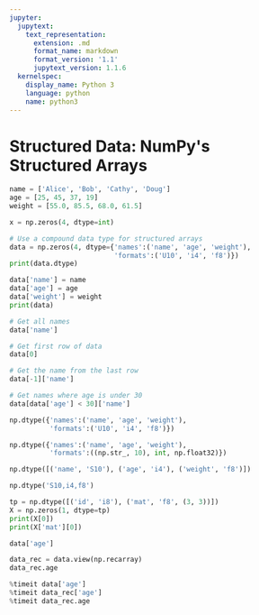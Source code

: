 ```yaml
---
jupyter:
  jupytext:
    text_representation:
      extension: .md
      format_name: markdown
      format_version: '1.1'
      jupytext_version: 1.1.6
  kernelspec:
    display_name: Python 3
    language: python
    name: python3
---
```


# Structured Data: NumPy's Structured Arrays

```python
name = ['Alice', 'Bob', 'Cathy', 'Doug']
age = [25, 45, 37, 19]
weight = [55.0, 85.5, 68.0, 61.5]
```

```python
x = np.zeros(4, dtype=int)
```

```python
# Use a compound data type for structured arrays
data = np.zeros(4, dtype={'names':('name', 'age', 'weight'),
                          'formats':('U10', 'i4', 'f8')})
print(data.dtype)
```

```python
data['name'] = name
data['age'] = age
data['weight'] = weight
print(data)
```

```python
# Get all names
data['name']
```

```python
# Get first row of data
data[0]
```

```python
# Get the name from the last row
data[-1]['name']
```

```python
# Get names where age is under 30
data[data['age'] < 30]['name']
```

```python
np.dtype({'names':('name', 'age', 'weight'),
          'formats':('U10', 'i4', 'f8')})
```

```python
np.dtype({'names':('name', 'age', 'weight'),
          'formats':((np.str_, 10), int, np.float32)})
```

```python
np.dtype([('name', 'S10'), ('age', 'i4'), ('weight', 'f8')])
```

```python
np.dtype('S10,i4,f8')
```

```python
tp = np.dtype([('id', 'i8'), ('mat', 'f8', (3, 3))])
X = np.zeros(1, dtype=tp)
print(X[0])
print(X['mat'][0])
```

```python
data['age']
```

```python
data_rec = data.view(np.recarray)
data_rec.age
```

```python
%timeit data['age']
%timeit data_rec['age']
%timeit data_rec.age
```
